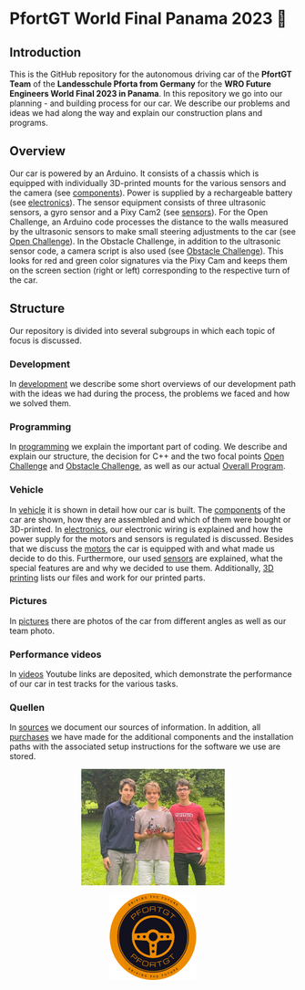 # PfortGT World Final Panama 2023 🤖

## Introduction
This is the GitHub repository for the autonomous driving car of the **PfortGT Team** of the **Landesschule Pforta from Germany** for the **WRO Future Engineers World Final 2023 in Panama**.
In this repository we go into our planning - and building process for our car. We describe our problems and ideas we had along the way and explain our construction plans and programs.
## Overview
Our car is powered by an Arduino. It consists of a chassis which is equipped with individually 3D-printed mounts for the various sensors and the camera (see [components](/vehicle/components)). Power is supplied by a rechargeable battery (see [electronics](/vehicle/electronics)). The sensor equipment consists of three ultrasonic sensors, a gyro sensor and a Pixy Cam2 (see [sensors](/vehicle/sensors)). For the Open Challenge, an Arduino code processes the distance to the walls measured by the ultrasonic sensors to make small steering adjustments to the car (see [Open Challenge](/programming/OpenChallenge)). In the Obstacle Challenge, in addition to the ultrasonic sensor code, a camera script is also used (see [Obstacle Challenge](/programming/ObstacleChallenge)). This looks for red and green color signatures via the Pixy Cam and keeps them on the screen section (right or left) corresponding to the respective turn of the car.
## Structure
Our repository is divided into several subgroups in which each topic of focus is discussed.
### Development
In [development](/development) we describe some short overviews of our development path with the ideas we had during the process, the problems we faced and how we solved them.
### Programming
In [programming](/programming) we explain the important part of coding. We describe and explain our structure, the decision for C++ and the two focal points [Open Challenge](/programming/OpenChallenge) and [Obstacle Challenge](/programming/ObstacleChallenge), as well as our actual [Overall Program](programming/OverallRace).
### Vehicle
In [vehicle](/vehicle/) it is shown in detail how our car is built. The [components](/vehicle/components) of the car are shown, how they are assembled and which of them were bought or 3D-printed. In [electronics](/vehicle/electronics), our electronic wiring is explained and how the power supply for the motors and sensors is regulated is discussed. Besides that we discuss the [motors](/vehicle/motors) the car is equipped with and what made us decide to do this. Furthermore, our used [sensors](/vehicle/sensors) 
are explained, what the special features are and why we decided to use them. Additionally, [3D printing](/vehicle/3Dprinting) lists our files and work for our printed parts.
### Pictures
In [pictures](/pictures) there are photos of the car from different angles as well as our team photo. 
### Performance videos
In [videos](/videos) Youtube links are deposited, which demonstrate the performance of our car in test tracks for the various tasks.
### Quellen
In [sources](/sources) we document our sources of information. In addition, all [purchases](/sources/purchases) we have made for the additional components and the installation paths with the associated setup instructions for the software we use are stored.

<p align="center">
<img src="pictures/team1.jpg" alt="team photo" width="50%" height="50%" style="display:block; margin:auto">
</p>

<p align="center">
<img src="pictures/Logo2.png" alt="logo" width="30%" height="30%" style="display:block; margin:auto">
</p>
